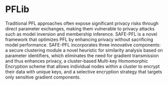 # PFLib
Traditional PFL approaches often expose significant privacy risks through direct parameter exchanges, making them vulnerable to privacy attacks such as model inversion and membership inference. SAFE-PFL is a novel framework that optimizes PFL by enhancing privacy without sacrificing model performance. SAFE-PFL incorporates three innovative components: a secure clustering module a novel heuristic for similarity analysis based on parameter identifiers, which eliminates the need for gradient transmission and thus enhances privacy, a cluster-based Multi-key Homomorphic Encryption scheme that allows individual nodes within a cluster to encrypt their data with unique keys, and a selective encryption strategy that targets only sensitive gradient components. 
